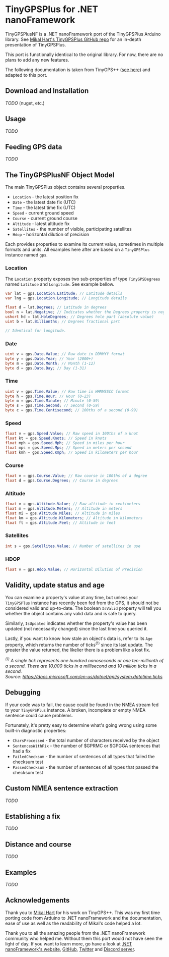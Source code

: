 # TinyGPSPlus for .NET nanoFramework
TinyGPSPlusNF is a .NET nanoFramework port of the TinyGPSPlus Arduino library. See [Mikal Hart's TinyGPSPlus GitHub repo](https://github.com/mikalhart/TinyGPSPlus) for an in-depth presentation of TinyGPSPlus.

This port is functionally identical to the original library. For now, there are no plans to add any new features.

The following documentation is taken from TinyGPS++ ([see here](http://arduiniana.org/libraries/tinygpsplus/)) and adapted to this port.

## Download and Installation

_TODO_ (nuget, etc.)

## Usage

_TODO_

## Feeding GPS data

_TODO_

## The TinyGPSPlusNF Object Model

The main TinyGPSPlus object contains several properties.

* `Location` - the latest position fix
* `Date` - the latest date fix (UTC)
* `Time` - the latest time fix (UTC)
* `Speed` - current ground speed
* `Course` - current ground course
* `Altitude` - latest altitude fix
* `Satellites` - the number of visible, participating satellites
* `Hdop` - horizontal dilution of precision

Each provides properties to examine its current value, sometimes in multiple formats and units. All examples here after are based on a `TinyGPSPlus` instance named `gps`.

### Location

The `Location` property exposes two sub-properties of type `TinyGPSDegrees` named `Latitude` and `Longitude`. See example bellow.

```csharp
var lat = gps.Location.Latitude; // Latitude details
var lng = gps.Location.Longitude; // Longitude details

float d = lat.Degrees; // Latitude in degrees
bool n = lat.Negative; // Indicates whether the Degrees property is negative
ushort hd = lat.HoleDegrees; // Degrees hole part (absolute value)
uint b = lat.Billionths; // Degrees fractional part

// Identical for longitude.
```

### Date

```csharp
uint v = gps.Date.Value; // Raw date in DDMMYY format
byte y = gps.Date.Year; // Year (2000+)
byte m = gps.Date.Month; // Month (1-12)
byte d = gps.Date.Day; // Day (1-31)
```

### Time

```csharp
uint v = gps.Time.Value; // Raw time in HHMMSSCC format
byte h = gps.Time.Hour; // Hour (0-23)
byte m = gps.Time.Minute; // Minute (0-59)
byte s = gps.Time.Second; // Second (0-59)
byte c = gps.Time.Centisecond; // 100ths of a second (0-99)
```

### Speed

```csharp
float v = gps.Speed.Value; // Raw speed in 100ths of a knot
float kt = gps.Speed.Knots; // Speed in knots
float mph = gps.Speed.Mph; // Speed in miles per hour
float mps = gps.Speed.Mps; // Speed in meters per second
float kmh = gps.Speed.Kmph; // Speed in kilometers per hour
```

### Course

```csharp
float v = gps.Course.Value; // Raw course in 100ths of a degree
float d = gps.Course.Degrees; // Course in degrees
```

### Altitude

```csharp
float v = gps.Altitude.Value; // Raw altitude in centimeters
float m = gps.Altitude.Meters; // Altitude in meters
float mi = gps.Altitude.Miles; // Altitude in miles
float km = gps.Altitude.Kilometers; // Altitude in kilometers
float ft = gps.Altitude.Feet; // Altitude in feet
```

### Satellites

```csharp
int s = gps.Satellites.Value; // Number of satellites in use
```

### HDOP

```csharp
float v = gps.Hdop.Value; // Horizontal Dilution of Precision
```

## Validity, update status and age

You can examine a property's value at any time, but unless your `TinyGPSPlus` instance has recently been fed from the GPS, it should not be considered valid and up-to-date. The boolean `IsValid` property will tell you whether the object contains any valid data and is safe to query.

Similarly, `IsUpdated` indicates whether the property's value has been updated (not necessarily changed) since the last time you queried it.

Lastly, if you want to know how stale an object's data is, refer to its `Age` property, which returns the number of ticks<sup>(1)</sup> since its last update. The greater the value returned, the likelier there is a problem like a lost fix.

_<sup>(1)</sup> A single tick represents one hundred nanoseconds or one ten-millionth of a second. There are 10,000 ticks in a millisecond and 10 million ticks in a second.  
Source: https://docs.microsoft.com/en-us/dotnet/api/system.datetime.ticks_

## Debugging

If your code was to fail, the cause could be found in the NMEA stream fed to your `TinyGPSPlus` instance. A broken, incomplete or empty NMEA sentence could cause problems.

Fortunately, it's pretty easy to determine what's going wrong using some built-in diagnostic properties:

* `CharsProcessed` - the total number of characters received by the object
* `SentencesWithFix` - the number of $GPRMC or $GPGGA sentences that had a fix
* `FailedChecksum` - the number of sentences of all types that failed the checksum test
* `PassedChecksum` - the number of sentences of all types that passed the checksum test

## Custom NMEA sentence extraction

_TODO_

## Establishing a fix

_TODO_

## Distance and course

_TODO_

## Examples

_TODO_

## Acknowledgements

Thank you to [Mikal Hart](https://github.com/mikalhart) for his work on TinyGPS++. This was my first time porting code from Arduino to .NET nanoFramework and the documentation, ease of use as well as the readability of Mikal's code helped a lot.

Thank you to all the amazing people from the .NET nanoFramework community who helped me. Without them this port would not have seen the light of day. If you want to learn more, go have a look at [.NET nanoFramework's website](http://www.nanoframework.net/), [GitHub](https://github.com/nanoframework), [Twitter](https://twitter.com/nanoFramework) and [Discord server](https://discord.com/invite/gCyBu8T).